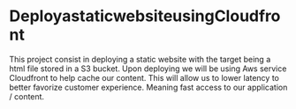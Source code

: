 # DeployastaticwebsiteusingCloudfront
This project consist in deploying a static website with the target being a html file stored in a S3 bucket. Upon deploying we will be using Aws service Cloudfront to help cache our content. This will allow us to lower latency to better favorize customer experience. Meaning fast access to our application / content.
